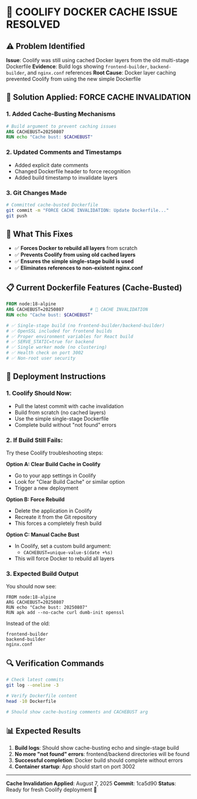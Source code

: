 # 🚨 COOLIFY DOCKER CACHE ISSUE RESOLVED

## ⚠️ Problem Identified
**Issue**: Coolify was still using cached Docker layers from the old multi-stage Dockerfile
**Evidence**: Build logs showing `frontend-builder`, `backend-builder`, and `nginx.conf` references
**Root Cause**: Docker layer caching prevented Coolify from using the new simple Dockerfile

## 🔧 Solution Applied: FORCE CACHE INVALIDATION

### 1. Added Cache-Busting Mechanisms
```dockerfile
# Build argument to prevent caching issues
ARG CACHEBUST=20250807
RUN echo "Cache bust: $CACHEBUST"
```

### 2. Updated Comments and Timestamps
- Added explicit date comments
- Changed Dockerfile header to force recognition
- Added build timestamp to invalidate layers

### 3. Git Changes Made
```bash
# Committed cache-busted Dockerfile
git commit -m "FORCE CACHE INVALIDATION: Update Dockerfile..."
git push
```

## 🎯 What This Fixes
- ✅ **Forces Docker to rebuild all layers** from scratch
- ✅ **Prevents Coolify from using old cached layers**
- ✅ **Ensures the simple single-stage build is used**
- ✅ **Eliminates references to non-existent nginx.conf**

## 📋 Current Dockerfile Features (Cache-Busted)
```dockerfile
FROM node:18-alpine
ARG CACHEBUST=20250807          # 🔄 CACHE INVALIDATION
RUN echo "Cache bust: $CACHEBUST"

# ✅ Single-stage build (no frontend-builder/backend-builder)
# ✅ OpenSSL included for frontend builds
# ✅ Proper environment variables for React build
# ✅ SERVE_STATIC=true for backend
# ✅ Single worker mode (no clustering)
# ✅ Health check on port 3002
# ✅ Non-root user security
```

## 🚀 Deployment Instructions

### 1. Coolify Should Now:
- Pull the latest commit with cache invalidation
- Build from scratch (no cached layers)
- Use the simple single-stage Dockerfile
- Complete build without "not found" errors

### 2. If Build Still Fails:
Try these Coolify troubleshooting steps:

**Option A: Clear Build Cache in Coolify**
- Go to your app settings in Coolify
- Look for "Clear Build Cache" or similar option
- Trigger a new deployment

**Option B: Force Rebuild**
- Delete the application in Coolify
- Recreate it from the Git repository
- This forces a completely fresh build

**Option C: Manual Cache Bust**
- In Coolify, set a custom build argument:
  - `CACHEBUST=unique-value-$(date +%s)`
- This will force Docker to rebuild all layers

### 3. Expected Build Output
You should now see:
```
FROM node:18-alpine
ARG CACHEBUST=20250807
RUN echo "Cache bust: 20250807"
RUN apk add --no-cache curl dumb-init openssl
```

Instead of the old:
```
frontend-builder
backend-builder
nginx.conf
```

## 🔍 Verification Commands
```bash
# Check latest commits
git log --oneline -3

# Verify Dockerfile content
head -10 Dockerfile

# Should show cache-busting comments and CACHEBUST arg
```

## 📊 Expected Results
1. **Build logs**: Should show cache-busting echo and single-stage build
2. **No more "not found" errors**: frontend/backend directories will be found
3. **Successful completion**: Docker build should complete without errors
4. **Container startup**: App should start on port 3002

---
**Cache Invalidation Applied**: August 7, 2025
**Commit**: 1ca5d90
**Status**: Ready for fresh Coolify deployment 🔄
